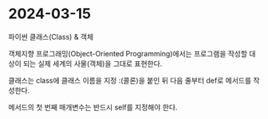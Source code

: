 # 2024-03-15

파이썬 클래스(Class) & 객체

객체지향 프로그래밍(Object-Oriented Programming)에서는 프로그램을 작성할 대상이 되는 실제 세계의 사물(객체)을 그대로 표현한다. 

클래스는 class에 클래스 이름을 지정
:(콜론)을 붙인 뒤 다음 줄부터 def로 메서드를 작성한다.

메서드의 첫 번째 매개변수는 반드시 self를 지정해야 한다. 